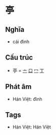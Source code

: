 # 亭

## Nghĩa

* cái đình

## Cấu trúc
* 亭 = [亠](亠.md) [口](口.md) [冖](冖.md) [丁](丁.md)

## Phát âm

* Hán Việt: đình

## Tags
* Hán Việt: Hán Việt

<script>window.HANZI_FIELD='亭';</script>
